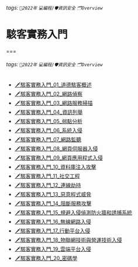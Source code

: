 ###### tags: `📆2022年` `💻編程/🛡資訊安全` `🗂Overview`

# 駭客實務入門
===
###### tags: `📆2022年` `💻編程/🛡資訊安全` `🗂Overview`

- [🗡駭客實務入門_01_道德駭客概述]()
- [🗡駭客實務入門_02_網路偵察]()
- [🗡駭客實務入門_03_網路服務掃描]()
- [🗡駭客實務入門_04_資訊列舉]()
- [🗡駭客實務入門_05_弱點分析]()
- [🗡駭客實務入門_06_系統入侵]()
- [🗡駭客實務入門_07_網路監聽]()
- [🗡駭客實務入門_08_網頁伺服器入侵]()
- [🗡駭客實務入門_09_網頁應用程式入侵]()
- [🗡駭客實務入門_10_資料庫注入攻擊]()
- [🗡駭客實務入門_11_社交工程]()
- [🗡駭客實務入門_12_連線劫持]()
- [🗡駭客實務入門_13_惡意程式威脅]()
- [🗡駭客實務入門_14_阻斷服務攻擊]()
- [🗡駭客實務入門_15_規避入侵偵測防火牆和誘捕系統]()
- [🗡駭客實務入門_16_無線網路入侵]()
- [🗡駭客實務入門_17_行動平台入侵]()
- [🗡駭客實務入門_18_物聯網技術與營運技術入侵]()
- [🗡駭客實務入門_19_雲端平台入侵]()
- [🗡駭客實務入門_20_密碼學]()




